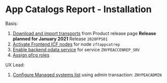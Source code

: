 # App Catalogs Report - Installation

Basis:
1. [Download and import transports](/inst/step-1.md) from Product release page **Release planned for January 2021** Release `2020FPS01`
2. [Activate Frontend ICF nodes](/inst/step-2.md) for node `zftappcatrep`
3. [Enable backend odata service](/inst/step-3.md) for service `ZNYPEACCENREP_SRV`
4. [Assign pfcg roles](/inst/step-3.md)

UX Lead:
1. [Configure Managed systems list](/inst-ux/step-1.md) using admin transaction: `ZNYPEACADMIN`

